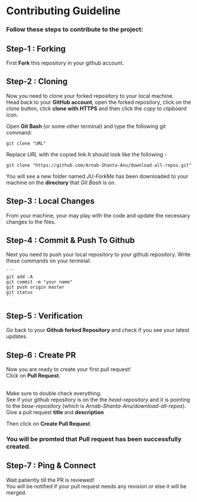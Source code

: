 #  Contributing Guideline

### Follow these steps to contribute to the project:

## Step-1 : Forking
First **Fork** this repository in your github account. 


## Step-2 : Cloning
Now you need to clone your forked repository to your local machine. <br>
Head back to your **GitHub account**, open the forked repository, click on the *clone* button, click **clone with HTTPS** and then click the *copy to clipboard* icon.


Open **Git Bash** (or some other terminal) and type the following git command:

```
git clone "URL"
```
Replace *URL* with the copied link.It should look like the following -
```
git clone "https://github.com/Arnab-Shanta-Anu/download-all-repos.git"
```
You will see a new folder named *JU-ForkMe* has been downloaded to your machine on the **directory** that *Git Bash* is on.

## Step-3 : Local Changes
From your machine, your may play with the code and update the necessary changes to the files. <br>

## Step-4 : Commit & Push To Github
Next you need to push your local repository to your github repository. Write these commands on your terminal:

    ```
    git add -A
    git commit -m "your name"
    git push origin master
    git status
    ```
## Step-5 : Verification
Go back to your **Github forked Repository** and check if you see your latest updates.<br>

## Step-6 : Create PR
Now you are ready to create your first pull request! <br>
Click on **Pull Request**.

<br>Make sure to double check everything.
<br>See if your github repository is on the the *head-repository* and it is pointing to the *base-repository* (which is *Arnab-Shanta-Anu/download-all-repos*).
<br>Give a pull request **title** and **description**<br>

Then click on **Create Pull Request**. <br>

### You will be promted that Pull request has been successfully created.

## Step-7 : Ping & Connect

Wait patiently till the PR is reviewed! <br>
You will be notified if your pull request needs any revision or else it will be merged.

